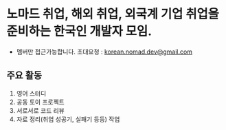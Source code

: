 # 노마드 취업, 해외 취업, 외국계 기업 취업을 준비하는 한국인 개발자 모임.

* 멤버만 접근가능합니다. 초대요청 : korean.nomad.dev@gmail.com
  
## 주요 활동

1. 영어 스터디
2. 공동 토이 프로젝트
3. 서로서로 코드 리뷰
4. 자료 정리(취업 성공기, 실패기 등등) 작업
